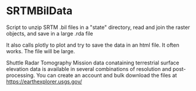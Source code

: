 # SRTMBilData
Script to unzip SRTM .bil files in a "state" directory, read and join the raster objects, and save in a large .rda file

It also calls plotly to plot and try to save the data in an html file.  It often works. The file will be large.

Shuttle Radar Tomography Mission data conataining terrestrial surface elevation data is available in several combinations of resolution and post-processing.  You can create an account and bulk download the files at https://earthexplorer.usgs.gov/

